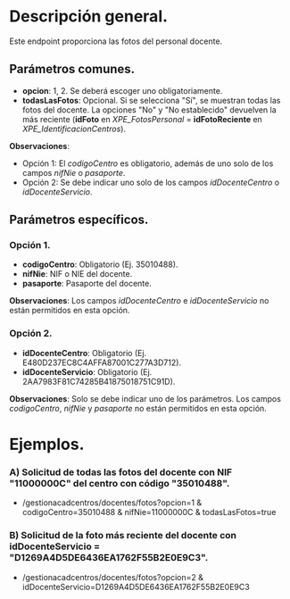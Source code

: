 
# Descripción general.

Este endpoint proporciona las fotos del personal docente.

## Parámetros comunes.

* **opcion**: 1, 2. Se deberá escoger uno obligatoriamente.
* **todasLasFotos**: Opcional. Si se selecciona "Sí", se muestran todas las fotos del docente. La opciones "No" y "No establecido" devuelven la más reciente (**idFoto** en *XPE_FotosPersonal* = **idFotoReciente** en *XPE_IdentificacionCentros*).

**Observaciones**:
* Opción 1: El *codigoCentro* es obligatorio, además de uno solo de los campos *nifNie* o *pasaporte*.
* Opción 2: Se debe indicar uno solo de los campos *idDocenteCentro* o *idDocenteServicio*.

## Parámetros específicos.

### Opción 1.
* **codigoCentro**: Obligatorio (Ej. 35010488).
* **nifNie**: NIF o NIE del docente.
* **pasaporte**: Pasaporte del docente.

**Observaciones**: Los campos *idDocenteCentro* e *idDocenteServicio* no están permitidos en esta opción.

### Opción 2.
* **idDocenteCentro**: Obligatorio (Ej. E480D237EC8C4AFFA87001C277A3D712).
* **idDocenteServicio**: Obligatorio (Ej. 2AA7983F81C74285B41875018751C91D).

**Observaciones**: Solo se debe indicar uno de los parámetros. Los campos *codigoCentro*, *nifNie* y *pasaporte* no están permitidos en esta opción.

# Ejemplos.
### A) Solicitud de todas las fotos del docente con NIF "11000000C" del centro con código "35010488".
* /gestionacadcentros/docentes/fotos?opcion=1 & codigoCentro=35010488 & nifNie=11000000C & todasLasFotos=true

### B) Solicitud de la foto más reciente del docente con idDocenteServicio = "D1269A4D5DE6436EA1762F55B2E0E9C3".
* /gestionacadcentros/docentes/fotos?opcion=2 & idDocenteServicio=D1269A4D5DE6436EA1762F55B2E0E9C3
